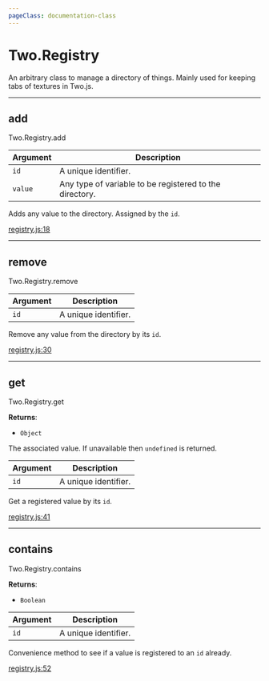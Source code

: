 ```yaml
---
pageClass: documentation-class
---
```


# Two.Registry



An arbitrary class to manage a directory of things. Mainly used for keeping tabs of textures in Two.js.


<div class="meta">
  <custom-button text="Source" type="source" href="https://github.com/jonobr1/two.js/blob/dev/src/registry.js" />
</div>







---

<div class="instance function ">

## add
<span class="longname">Two.Registry.add</span>










<div class="params">

| Argument | Description |
| ---- | ----------- |
|  `id`  | A unique identifier. |
|  `value`  | Any type of variable to be registered to the directory. |
</div>




<div class="description">

Adds any value to the directory. Assigned by the `id`.

</div>



<div class="meta">

  [registry.js:18](https://github.com/jonobr1/two.js/blob/dev/src/registry.js#L18)

</div>






</div>



---

<div class="instance function ">

## remove
<span class="longname">Two.Registry.remove</span>










<div class="params">

| Argument | Description |
| ---- | ----------- |
|  `id`  | A unique identifier. |
</div>




<div class="description">

Remove any value from the directory by its `id`.

</div>



<div class="meta">

  [registry.js:30](https://github.com/jonobr1/two.js/blob/dev/src/registry.js#L30)

</div>






</div>



---

<div class="instance function ">

## get
<span class="longname">Two.Registry.get</span>




<div class="returns">

__Returns__:



+ `Object`



The associated value. If unavailable then `undefined` is returned.


</div>







<div class="params">

| Argument | Description |
| ---- | ----------- |
|  `id`  | A unique identifier. |
</div>




<div class="description">

Get a registered value by its `id`.

</div>



<div class="meta">

  [registry.js:41](https://github.com/jonobr1/two.js/blob/dev/src/registry.js#L41)

</div>






</div>



---

<div class="instance function ">

## contains
<span class="longname">Two.Registry.contains</span>




<div class="returns">

__Returns__:



+ `Boolean`




</div>







<div class="params">

| Argument | Description |
| ---- | ----------- |
|  `id`  | A unique identifier. |
</div>




<div class="description">

Convenience method to see if a value is registered to an `id` already.

</div>



<div class="meta">

  [registry.js:52](https://github.com/jonobr1/two.js/blob/dev/src/registry.js#L52)

</div>






</div>


